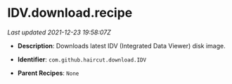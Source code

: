 # IDV.download.recipe

_Last updated 2021-12-23 19:58:07Z_

- **Description**: Downloads latest IDV (Integrated Data Viewer) disk image.

- **Identifier**: `com.github.haircut.download.IDV`

- **Parent Recipes**: `None`